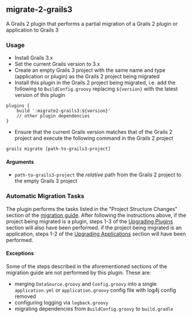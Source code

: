 ## migrate-2-grails3
A Grails 2 plugin that performs a partial migration of a Grails 2 plugin or application to Grails 3

### Usage
- Install Grails 3.x
- Set the current Grails version to 3.x
- Create an empty Grails 3 project with the same name and type (application or plugin) as the Grails 2 project being migrated
- Install this plugin in the Grails 2 project being migrated, i.e. add the following to `BuildConfig.groovy`
replacing `${version}` with the latest version of this plugin

````
plugins {
    build ':migrate2-grails3:${version}'
    // other plugin dependencies
}
````

- Ensure that the current Grails version matches that of the Grails 2 project and execute the following command in the Grails 2 project

`grails migrate [path-to-grails3-project]`
    
#### Arguments

- `path-to-grails3-project` the *relative* path from the Grails 2 project to the empty Grails 3 project

### Automatic Migration Tasks

The plugin performs the tasks listed in the "Project Structure Changes" section of the [migration guide](https://grails.github.io/grails-doc/latest/guide/upgrading.html).
After following the instructions above, if the project being migrated is a plugin, steps 1-3 of the [Upgrading Plugins](https://grails.github.io/grails-doc/latest/guide/upgrading.html#upgradingPlugins)
section will also have been performed. if the project being migrated is an application, steps 1-2 of the 
[Upgrading Applications](https://grails.github.io/grails-doc/latest/guide/upgrading.html#upgradingApps) section will have been performed.
 
#### Exceptions
 
Some of the steps described in the aforementioned sections of the migration guide are not performed by this plugin. These are:

- merging `DataSource.groovy` and `Config.groovy` into a single `application.yml` or `application.groovy` config file with log4j config removed
- configuring logging via `logback.groovy`
- migrating dependencies from `BuildConfig.groovy` to `build.gradle`
